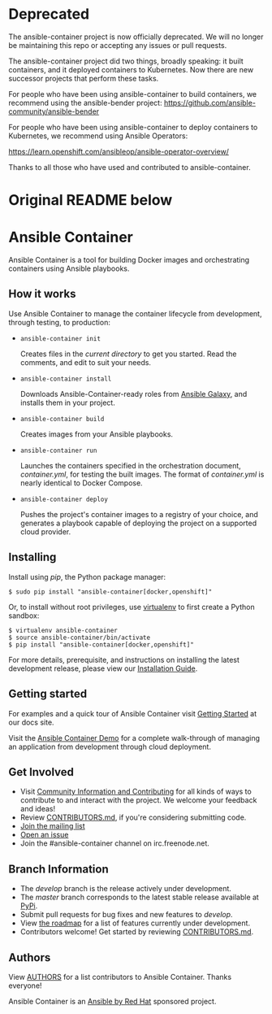 # Deprecated

The ansible-container project is now officially deprecated. We will no longer be maintaining this repo or accepting any issues or pull requests.

The ansible-container project did two things, broadly speaking: it built containers, and it deployed containers to Kubernetes. Now there are new successor projects that perform these tasks.

For people who have been using ansible-container to build containers, we recommend using the ansible-bender project: https://github.com/ansible-community/ansible-bender

For people who have been using ansible-container to deploy containers to Kubernetes, we recommend using Ansible Operators:

https://learn.openshift.com/ansibleop/ansible-operator-overview/

Thanks to all those who have used and contributed to ansible-container.

# Original README below

# Ansible Container

Ansible Container is a tool for building Docker images and orchestrating containers using Ansible playbooks.

## How it works

Use Ansible Container to manage the container lifecycle from development, through testing, to production:

* `ansible-container init`

  Creates files in the *current directory* to get you started. Read the comments, and edit to suit your needs.

* `ansible-container install`

  Downloads Ansible-Container-ready roles from [Ansible Galaxy](https://galaxy.ansible.com), and installs them in your project.

* `ansible-container build`

  Creates images from your Ansible playbooks.

* `ansible-container run`

  Launches the containers specified in the orchestration document, *container.yml*, for testing the built images. The 
  format of *container.yml* is nearly identical to Docker Compose.

* `ansible-container deploy`

  Pushes the project's container images to a registry of your choice, and generates a playbook capable of deploying the project on a supported cloud provider.

## Installing

Install using *pip*, the Python package manager:

    $ sudo pip install "ansible-container[docker,openshift]"
    
Or, to install without root privileges, use [virtualenv](https://virtualenv.pypa.io/en/stable/) to first create a 
Python sandbox:
    
    $ virtualenv ansible-container
    $ source ansible-container/bin/activate
    $ pip install "ansible-container[docker,openshift]"

For more details, prerequisite, and instructions on installing the latest development release, please view our 
[Installation Guide](https://docs.ansible.com/ansible-container/installation.html).


## Getting started

For examples and a quick tour of Ansible Container visit [Getting Started](http://docs.ansible.com/ansible-container/getting_started.html) at our docs site.

Visit the [Ansible Container Demo](https://ansible.github.io/ansible-container-demo/) for a complete walk-through of managing an application from development through cloud deployment.

## Get Involved

* Visit [Community Information and Contributing](https://docs.ansible.com/ansible-container/community/index.html) 
  for all kinds of ways to contribute to and interact with the project. We welcome your feedback and ideas!
* Review [CONTRIBUTORS.md](./CONTRIBUTORS.md), if you're considering submitting code.
* [Join the  mailing list](https://groups.google.com/forum/#!forum/ansible-container)
* [Open an issue](https://github.com/ansible/ansible-container/issues)
* Join the #ansible-container channel on irc.freenode.net.  

## Branch Information

 * The *develop* branch is the release actively under development.
 * The *master* branch corresponds to the latest stable release available at [PyPi](https://pypi.org/project/ansible-container/).
 * Submit pull requests for bug fixes and new features to *develop*.
 * View [the roadmap](./ROADMAP.rst) for a list of features currently under development.
 * Contributors welcome! Get started by reviewing [CONTRIBUTORS.md](./CONTRIBUTORS.md).

## Authors

View [AUTHORS](./AUTHORS) for a list contributors to Ansible Container. Thanks everyone!

Ansible Container is an [Ansible by Red Hat](https://ansible.com) sponsored project.
